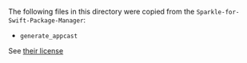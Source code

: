 The following files in this directory were copied from the `Sparkle-for-Swift-Package-Manager`:

* `generate_appcast`

See [their license](LICENSE)